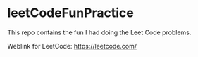 # leetCodeFunPractice
This repo contains the fun I had doing the Leet Code problems. 

Weblink for LeetCode: https://leetcode.com/
